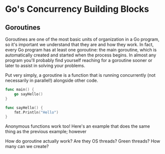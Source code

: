 # Go's Concurrency Building Blocks

## Goroutines

Goroutines are one of the most basic units of organization in a Go program, so it's important we understand that they are and how they work. In fact, every Go program has at least one goroutine: the main goroutine, which is automatically created and started when the process begins. In almost any program you'll probably find yourself reaching for a goroutine sooner or later to assist in solving your problems.

Put very simply, a goroutine is a function that is running concurrently (not necessarily in parallel!) alongside other code.

```go
func main() {
    go sayHello()
}

func sayHello() {
    fmt.Println("Hello")
}
```

Anonymous functions work too! Here's an example that does the same thing as the previous example; however

How do goroutine actually work? Are they OS threads? Green threads? How many can we create?
